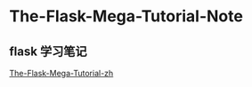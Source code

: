 # The-Flask-Mega-Tutorial-Note
## flask 学习笔记
[The-Flask-Mega-Tutorial-zh](https://github.com/Red-Asuka/The-Flask-Mega-Tutorial-zh)